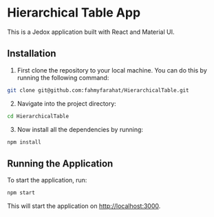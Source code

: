 # Hierarchical Table App

This is a Jedox application built with React and Material UI.

## Installation

1. First clone the repository to your local machine. You can do this by running the following command:

```bash
git clone git@github.com:fahmyfarahat/HierarchicalTable.git
```

2. Navigate into the project directory:

```bash
cd HierarchicalTable
```

3. Now install all the dependencies by running:

```bash
npm install
```

## Running the Application

To start the application, run:

```bash
npm start
```

This will start the application on [http://localhost:3000](http://localhost:3000).
